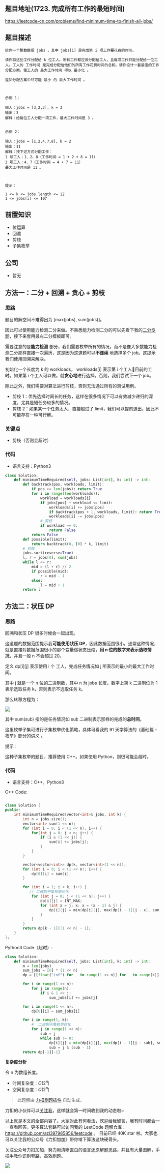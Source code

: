 ## 题目地址(1723. 完成所有工作的最短时间)

https://leetcode-cn.com/problems/find-minimum-time-to-finish-all-jobs/

## 题目描述

```
给你一个整数数组 jobs ，其中 jobs[i] 是完成第 i 项工作要花费的时间。

请你将这些工作分配给 k 位工人。所有工作都应该分配给工人，且每项工作只能分配给一位工人。工人的 工作时间 是完成分配给他们的所有工作花费时间的总和。请你设计一套最佳的工作分配方案，使工人的 最大工作时间 得以 最小化 。

返回分配方案中尽可能 最小 的 最大工作时间 。

 

示例 1：

输入：jobs = [3,2,3], k = 3
输出：3
解释：给每位工人分配一项工作，最大工作时间是 3 。


示例 2：

输入：jobs = [1,2,4,7,8], k = 2
输出：11
解释：按下述方式分配工作：
1 号工人：1、2、8（工作时间 = 1 + 2 + 8 = 11）
2 号工人：4、7（工作时间 = 4 + 7 = 11）
最大工作时间是 11 。

 

提示：

1 <= k <= jobs.length <= 12
1 <= jobs[i] <= 107
```

## 前置知识

- 位运算
- 回溯
- 剪枝
- 子集枚举

## 公司

- 暂无

## 方法一：二分 + 回溯 + 贪心 + 剪枝

### 思路

题目的解空间不难得出为 [max(jobs), sum(jobs)]。

因此可以使用能力检测二分来做。不熟悉能力检测二分的可以先看下我的[二分专题](https://github.com/azl397985856/leetcode/blob/master/thinkings/binary-search-2.md)，接下来套用最左二分模板即可。

需要注意的是**能力检测** 部分，我们需要枚举所有的情况，而不是像大多数能力检测二分那样直接一次遍历，这是因为这道题可以**不连续** 地选择多个 job。这提示我们使用回溯来解决。

初始化一个长度为 k 的 workloads， workloads[i] 表示第 i 个工人👷目前的工时。如果第 i 个工人可以做，就**贪心地**进行选择。否则，我们尝试下一个 job。

除此之外，我们需要对算法进行剪枝，否则无法通过所有的测试用例。

- 剪枝 1：优先选择时间长的任务，这样在很多情况下可以有效减少递归的深度，尤其是短任务较多的情况。
- 剪枝 2：如果某一个任务太大，直接超过了 limit，我们可以提前退出，因此不可能存在一种可行解。

### 关键点

- 剪枝（否则会超时）

### 代码

- 语言支持：Python3

```py
class Solution:
    def minimumTimeRequired(self, jobs: List[int], k: int) -> int:
        def backtrack(pos, workloads, limit):
            if pos >= len(jobs): return True
            for i in range(len(workloads)):
                workload = workloads[i]
                if jobs[pos] + workload <= limit:
                    workloads[i] += jobs[pos]
                    if backtrack(pos + 1, workloads, limit): return True
                    workloads[i] -= jobs[pos]
                # 剪枝
                if workload == 0:
                    return False
            return False
        def possible(limit):
            return backtrack(0, [0] * k, limit)
        # 剪枝
        jobs.sort(reverse=True)
        l, r = jobs[0], sum(jobs)
        while l <= r:
            mid = (l + r) // 2
            if possible(mid):
                r = mid - 1
            else:
                l = mid + 1
        return l
```

## 方法二：状压 DP

### 思路

回溯和状压 DP 很多时候会一起出现。

这道题的数据范围提示我**可能使用状压 DP**，因此数据范围很小。通常这种情况，就是直接对数据范围很小的那个变量做状态压缩，**用 n 位的数字来表示选取情况**，并且一般 n 不会超过 20。

定义 dp[i][j] 表示使用 i 个 工人，完成任务情况如 j 所表示的最小的最大工作时间。

其中 j 就是一个 n 位的二进制数，其中 n 为 jobs 长度。数字上第
k 二进制位为 1 表示选取任务 k，否则表示不选取任务 k。

那么转移方程为：

<!-- $$
  dp[i][j]=\left\{
  \begin{aligned}
  min(dp[i][j], max(dp[i-1][j - sub], sum[sub])) &  & i > 0 \\
  sum[j] & & i == 0 \\
  \end{aligned}
  \right.
$$ -->

![](https://tva1.sinaimg.cn/large/008i3skNly1gs0a7pgkgaj30u204ejrs.jpg)

其中 sum(sub) 指的是任务情况如 sub 二进制表示那样的完成的**总时间**。

这里枚举子集可进行子集枚举优化策略，具体可看我的 91 天学算法的《基础篇 - 枚举》部分的讲义 。

提示：

这种子集枚举的题目，推荐使用 C++。如果使用 Python，则很可能会超时。

### 代码

- 语言支持：C++，Python3

C++ Code:

```c++

class Solution {
public:
    int minimumTimeRequired(vector<int>& jobs, int k) {
        int n = jobs.size();
        vector<int> sum(1 << n);
        for (int i = 0; i < (1 << n); i++) {
            for(int j = 0; j < n; j++) {
                if (i & (1 << j)) {
                    sum[i] += jobs[j];
                }
            }
        }

        vector<vector<int>> dp(k, vector<int>(1 << n));
        for (int i = 0; i < (1 << n); i++) {
            dp[0][i] = sum[i];
        }

        for (int i = 1; i < k; i++) {
           // 二进制子集枚举优化
            for (int j = 0; j < (1 << n); j++) {
                dp[i][j] = INT_MAX;
                for (int x = j; x; x = (x - 1) & j) {
                    dp[i][j] = min(dp[i][j], max(dp[i - 1][j - x], sum[x]));
                }
            }
        }
        return dp[k - 1][(1 << n) - 1];
    }
};


```

Python3 Code（超时）:

```py
class Solution:
    def minimumTimeRequired(self, jobs: List[int], k: int) -> int:
        n = len(jobs)
        sum_jobs = [0] * (1 << n)
        dp = [[float("inf") for _ in range(1 << n)] for _ in range(k)]

        for i in range(1 << n):
            for j in range(n):
                if i & 1 << j:
                    sum_jobs[i] += jobs[j]

        for i in range(1 << n):
            dp[0][i] = sum_jobs[i]

        for i in range(1, k):
            #  二进制子集枚举优化
            for j in range(1 << n):
                sub = j
                while sub != 0:
                    dp[i][j] = min(dp[i][j], max(dp[i - 1][j - sub], sum_jobs[sub]))
                    sub = j & (sub - 1)
        return dp[-1][-1]

```

**复杂度分析**

令 n 为数组长度。

- 时间复杂度：$O(2^n)$
- 空间复杂度：$O(2^n)$

> 此题解由 [力扣刷题插件](https://leetcode-pp.github.io/leetcode-cheat/?tab=solution-template) 自动生成。

力扣的小伙伴可以[关注我](https://leetcode-cn.com/u/fe-lucifer/)，这样就会第一时间收到我的动态啦~

以上就是本文的全部内容了。大家对此有何看法，欢迎给我留言，我有时间都会一一查看回答。更多算法套路可以访问我的 LeetCode 题解仓库：https://github.com/azl397985856/leetcode 。 目前已经 40K star 啦。大家也可以关注我的公众号《力扣加加》带你啃下算法这块硬骨头。

关注公众号力扣加加，努力用清晰直白的语言还原解题思路，并且有大量图解，手把手教你识别套路，高效刷题。

![](https://tva1.sinaimg.cn/large/007S8ZIlly1gfcuzagjalj30p00dwabs.jpg)
